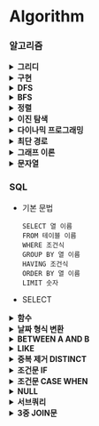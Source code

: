 # Algorithm

### 알고리즘

<details close>
<summary><b>그리디</b></summary>
<div markdown="1">

</div>
</details>

<details close>
<summary><b>구현</b></summary>
<div markdown="1">

</div>
</details>

<details close>
<summary><b>DFS</b></summary>
<div markdown="1">

</div>
</details>

<details close>
<summary><b>BFS</b></summary>
<div markdown="1">

</div>
</details>

<details close>
<summary><b>정렬</b></summary>
<div markdown="1">

</div>
</details>

<details close>
<summary><b>이진 탐색</b></summary>
<div markdown="1">

</div>
</details>

<details close>
<summary><b>다이나믹 프로그래밍</b></summary>
<div markdown="1">

</div>
</details>

<details close>
<summary><b>최단 경로</b></summary>
<div markdown="1">

</div>
</details>

<details close>
<summary><b>그래프 이론</b></summary>
<div markdown="1">

</div>
</details>

<details close>
<summary><b>문자열</b></summary>
<div markdown="1">

</div>
</details>

### SQL

- 기본 문법

  ```
  SELECT 열 이름
  FROM 테이블 이름
  WHERE 조건식
  GROUP BY 열 이름
  HAVING 조건식
  ORDER BY 열 이름
  LIMIT 숫자
  ```

- SELECT

<details close>
<summary><b>함수</b></summary>
<div markdown="1">

- COUNT

  - [LV2 / WHERE절 / 동명 동물 수 찾기](./프로그래머스/2/59041. 동명 동물 수 찾기/동명 동물 수 찾기.sql)

  - 집계함수로 한 번에 하나의 집계 값을 반환하므로 MAX와 같은 함수와 함께 사용할 수 없음

    - [LV4 / HAVING절 / 그룹별 조건에 맞는 식당 목록 출력하기](./프로그래머스/4/131124. 그룹별 조건에 맞는 식당 목록 출력하기/그룹별 조건에 맞는 식당 목록 출력하기.sql)

    - 그룹화 후 최대값을 구하는 경우는 가능

- SUM

  - [LV2 / SELECT절 / 조건에 맞는 아이템들의 가격의 총합 구하기](./프로그래머스/2/273709. 조건에 맞는 아이템들의 가격의 총합 구하기/조건에 맞는 아이템들의 가격의 총합 구하기.sql)

- AVG

- MAX

  - [LV1 / SELECT절 / 가장 비싼 상품 구하기](./프로그래머스/1/131697. 가장 비싼 상품 구하기/가장 비싼 상품 구하기.sql)

- MIN

  - [LV2 / SELECT절 / 최솟값 구하기](./프로그래머스/2/59038. 최솟값 구하기/최솟값 구하기.sql)

- ROUND

  - 숫자 반올림

    ```mysql
    ROUND(값, 자릿수)
    -- 자릿수가 -1이면 1의 자리에서 반올림
    -- 자릿수가 0이면 소수점 첫째자리에서 반올림
    -- 자릿수가 1이면 소수점 둘째자리에서 반올림
    ```

    - [LV2 / SELECT절 / 노선별 평균 역 사이 거리 조회하기](./프로그래머스/2/284531. 노선별 평균 역 사이 거리 조회하기/노선별 평균 역 사이 거리 조회하기.sql)

- TRUNC

- CONCAT

  - 여러 문자열 혹은 컬럼값을 하나로 합쳐주는 역할

    ```mysql
    CONCAT(문자열1, 문자열2, 문자열3 ...)
    ```

    - [LV2 / SELECT절 / 노선별 평균 역 사이 거리 조회하기](./프로그래머스/2/284531. 노선별 평균 역 사이 거리 조회하기/노선별 평균 역 사이 거리 조회하기.sql)

- UPPER

- LOWER

- SUBSTRING

- NOW

- CURDATE

- DATEDIFF

  - 두 날짜 사이의 차이를 계산하는 함수

    ```mysql
    DATEDIFF(date1, date2)
    -- (date1 - date2)
    -- date1과 date2 사이의 차이를 일 단위로 반환
    ```

    - [LV3 / ORDER BY절 / 오랜 기간 보호한 동물（2）](./프로그래머스/3/59411. 오랜 기간 보호한 동물（2）/오랜 기간 보호한 동물（2）.sql)

</div>
</details>

<details close>
<summary><b>날짜 형식 변환</b></summary>
<div markdown="1">

- DATE_FORMAT

  - [LV4 / WHERE절 / 저자 별 카테고리 별 매출액 집계하기](./프로그래머스/4/144856. 저자 별 카테고리 별 매출액 집계하기/저자 별 카테고리 별 매출액 집계하기.sql)

  - [LV2 / SELECT절 / DATETIME에서 DATE로 형 변환](./프로그래머스/2/59414. DATETIME에서 DATE로 형 변환/DATETIME에서 DATE로 형 변환.sql)

  - DATE_FORMAT(NULL, '%Y-%m-%d') -> NULL 반환

    - [LV3 / SELECT절 / 조건별로 분류하여 주문상태 출력하기](./프로그래머스/3/131113. 조건별로 분류하여 주문상태 출력하기/조건별로 분류하여 주문상태 출력하기.sql)

</div>
</details>

<details close>
<summary><b>BETWEEN A AND B</b></summary>
<div markdown="1">

- A값과 B값 모두 포함

- [LV3 / WHERE절 / 대여 횟수가 많은 자동차들의 월별 대여 횟수 구하기](./프로그래머스/3/151139. 대여 횟수가 많은 자동차들의 월별 대여 횟수 구하기/대여 횟수가 많은 자동차들의 월별 대여 횟수 구하기.sql)

- [LV1 / WHERE절 / 조건에 맞는 회원수 구하기](./프로그래머스/1/131535. 조건에 맞는 회원수 구하기/조건에 맞는 회원수 구하기.sql)

- [LV2 / WHERE절 / 입양 시각 구하기（1）](./프로그래머스/2/59412. 입양 시각 구하기（1）/입양 시각 구하기（1）.sql)

</div>
</details>

<details close>
<summary><b>LIKE</b></summary>
<div markdown="1">

- 특정 패턴을 열에서 검색하는 데 사용

  ```mysql
  SELECT 열 이름
  FROM 테이블 이름
  WHERE 열 이름 LIKE 패턴;
  ```

  - 와일드카드

    - %

      - 0개 이상의 문자와 일치

    - \_

      - 정확히 한 문자와 일치

- [LV1 / WHERE절 / 강원도에 위치한 생산공장 목록 출력하기](./프로그래머스/1/131112. 강원도에 위치한 생산공장 목록 출력하기/강원도에 위치한 생산공장 목록 출력하기.sql)

- [LV2 / WHERE절 / 이름에 el이 들어가는 동물 찾기](./프로그래머스/2/59047. 이름에 el이 들어가는 동물 찾기/이름에 el이 들어가는 동물 찾기.sql)

- [LV2 / WHERE절 / 자동차 종류 별 특정 옵션이 포함된 자동차 수 구하기](./프로그래머스/2/151137. 자동차 종류 별 특정 옵션이 포함된 자동차 수 구하기/자동차 종류 별 특정 옵션이 포함된 자동차 수 구하기.sql)

</div>
</details>

<details close>
<summary><b>중복 제거 DISTINCT</b></summary>
<div markdown="1">

- [LV4 / SELECT절 / 년， 월， 성별 별 상품 구매 회원 수 구하기](./프로그래머스/4/131532. 년， 월， 성별 별 상품 구매 회원 수 구하기/년， 월， 성별 별 상품 구매 회원 수 구하기.sql)

- [LV4 / HAVING절 / 우유와 요거트가 담긴 장바구니](./프로그래머스/4/62284. 우유와 요거트가 담긴 장바구니/우유와 요거트가 담긴 장바구니.sql)

- [LV2 / SELECT절 / 중복 제거하기](./프로그래머스/2/59408. 중복 제거하기/중복 제거하기.sql)

</div>
</details>

<details close>
<summary><b>조건문 IF</b></summary>
<div markdown="1">

```mysql
IF(조건, 조건을 만족할 때 결과, 조건을 만족하지 않을 때 결과)
```

- [LV2 / SELECT절 / 중성화 여부 파악하기](./프로그래머스/2/59409. 중성화 여부 파악하기/중성화 여부 파악하기.sql)

</div>
</details>

<details close>
<summary><b>조건문 CASE WHEN</b></summary>
<div markdown="1">

```mysql
CASE WHEN 조건1 THEN '조건1을 만족할 때 결과'
     WHEN 조건2 THEN '조건2를 만족할 때 결과'
     ...
     ELSE '위 조건을 모두 만족하지 않을 때 결과'
END
```

- [LV3 / HAVING절 / 특정 조건을 만족하는 물고기별 수와 최대 길이 구하기](./프로그래머스/3/298519. 특정 조건을 만족하는 물고기별 수와 최대 길이 구하기/특정 조건을 만족하는 물고기별 수와 최대 길이 구하기.sql)

- [LV2 / SELECT절 / NULL 처리하기](./프로그래머스/2/59410. NULL 처리하기/NULL 처리하기.sql)

- [LV1 / SELECT절 / 경기도에 위치한 식품창고 목록 출력하기](./프로그래머스/1/131114. 경기도에 위치한 식품창고 목록 출력하기/경기도에 위치한 식품창고 목록 출력하기.sql)

- [LV2 / SELECT절 / 중성화 여부 파악하기](./프로그래머스/2/59409. 중성화 여부 파악하기/중성화 여부 파악하기.sql)

- [LV3 / SELECT절 / 조건별로 분류하여 주문상태 출력하기](./프로그래머스/3/131113. 조건별로 분류하여 주문상태 출력하기/조건별로 분류하여 주문상태 출력하기.sql)

</div>
</details>

<details close>
<summary><b>NULL</b></summary>
<div markdown="1">

- IS NULL

  - [LV1 / WHERE절 / 이름이 없는 동물의 아이디](./프로그래머스/1/59039. 이름이 없는 동물의 아이디/이름이 없는 동물의 아이디.sql)

- IS NOT NULL

  - [LV2 / WHERE절 / 동명 동물 수 찾기](./프로그래머스/2/59041. 동명 동물 수 찾기/동명 동물 수 찾기.sql)

- IFNULL

  ```mysql
  IFNULL(Column, "대체값")
  ```

  - Column이 NULL일 때 대체값으로 대체

  - [LV2 / SELECT절 / NULL 처리하기](./프로그래머스/2/59410. NULL 처리하기/NULL 처리하기.sql)

- COALESCE

  - NULL이 아닌 첫번째 값 (모든 데이터베이스에서 사용)

    ```mysql
    COALESCE(Column1, Column2, Column3, ...)
    ```

    - 전부 NULL값이라면 NULL 반환

    - [LV2 / SELECT절 / NULL 처리하기](./프로그래머스/2/59410. NULL 처리하기/NULL 처리하기.sql)

    - [LV1 / SELECT절 / 경기도에 위치한 식품창고 목록 출력하기](./프로그래머스/1/131114. 경기도에 위치한 식품창고 목록 출력하기/경기도에 위치한 식품창고 목록 출력하기.sql)

    - [LV1 / SELECT절 / 12세 이하인 여자 환자 목록 출력하기](./프로그래머스/1/132201. 12세 이하인 여자 환자 목록 출력하기/12세 이하인 여자 환자 목록 출력하기.sql)

</div>
</details>

<details close>
<summary><b>서브쿼리</b></summary>
<div markdown="1">

- [LV2 / WHERE절 / 업그레이드 된 아이템 구하기](./프로그래머스/2/273711. 업그레이드 된 아이템 구하기/업그레이드 된 아이템 구하기.sql)

- [LV3 / WHERE절 / 헤비 유저가 소유한 장소](./프로그래머스/3/77487. 헤비 유저가 소유한 장소/헤비 유저가 소유한 장소.sql)

- [LV4 / WHERE절 / 그룹별 조건에 맞는 식당 목록 출력하기](./프로그래머스/4/131124. 그룹별 조건에 맞는 식당 목록 출력하기/그룹별 조건에 맞는 식당 목록 출력하기.sql)

- [LV2 / WHERE절 / 가격이 제일 비싼 식품의 정보 출력하기](./프로그래머스/2/131115. 가격이 제일 비싼 식품의 정보 출력하기/가격이 제일 비싼 식품의 정보 출력하기.sql)

</div>
</details>

<details close>
<summary><b>3중 JOIN문</b></summary>
<div markdown="1">

- [LV4 / FROM절 / 저자 별 카테고리 별 매출액 집계하기](./프로그래머스/4/144856. 저자 별 카테고리 별 매출액 집계하기/저자 별 카테고리 별 매출액 집계하기.sql)

</div>
</details>
